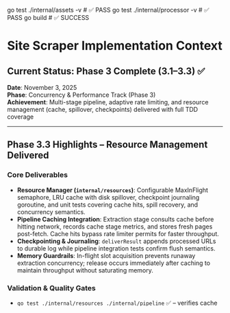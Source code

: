go test ./internal/assets -v # ✅ PASS
go test ./internal/processor -v # ✅ PASS
go build # ✅ SUCCESS

# Site Scraper Implementation Context

## Current Status: Phase 3 Complete (3.1–3.3) ✅

**Date**: November 3, 2025  
**Phase**: Concurrency & Performance Track (Phase 3)  
**Achievement**: Multi-stage pipeline, adaptive rate limiting, and resource management (cache, spillover, checkpoints) delivered with full TDD coverage

---

## Phase 3.3 Highlights – Resource Management Delivered

### Core Deliverables

- **Resource Manager (`internal/resources`)**: Configurable MaxInFlight semaphore, LRU cache with disk spillover, checkpoint journaling goroutine, and unit tests covering cache hits, spill recovery, and concurrency semantics.
- **Pipeline Caching Integration**: Extraction stage consults cache before hitting network, records cache stage metrics, and stores fresh pages post-fetch. Cache hits bypass rate limiter permits for faster throughput.
- **Checkpointing & Journaling**: `deliverResult` appends processed URLs to durable log while pipeline integration tests confirm flush semantics.
- **Memory Guardrails**: In-flight slot acquisition prevents runaway extraction concurrency; release occurs immediately after caching to maintain throughput without saturating memory.

### Validation & Quality Gates

- `go test ./internal/resources ./internal/pipeline` ✅ – verifies cache hits, spillover, checkpoint flush, and pipeline integration.
- `go test -race ./internal/resources ./internal/pipeline` ✅ – ensures concurrency safety across new manager and pipeline interactions.
- `go test ./...` ⚠️ – asset downloader tests still rely on HTTPBIN (legacy Phase 2 issue; documented follow-up). All other packages green.

### Key Insights

- Caching and checkpointing significantly reduce redundant extraction work during retries or duplicate URLs.
- Spillover format (`spill-*.spill.json`) provides deterministic artifacts for debugging and future resumption logic.
- Integrating resource manager early sets the stage for the upcoming engine facade to expose clean APIs for CLI/TUI layers.

---

## Phase 3.2 Highlights – Adaptive Rate Limiting Delivered

### Core Deliverables

- **Adaptive Limiter Engine** (`internal/ratelimit`)
  - Sharded domain registry with per-domain token buckets and AIMD tuning
  - Sliding error-rate windows and circuit breaker state machine
  - Retry-After compliance plus idle-domain eviction for bounded memory use
  - Snapshot API for future telemetry consumers
- **Pipeline Integration** (`internal/pipeline`)
  - Extraction workers acquire permits before HTTP fetches and submit feedback after completion
  - Retry logic upgraded to jittered exponential backoff with bounded attempts
  - Retry goroutines respect pipeline cancellation, preventing orphaned work during shutdown

### Validation & Quality Gates

- `go test ./...` ✅ – entire suite green post-integration
- `go test -race ./internal/ratelimit ./internal/pipeline` ✅ – concurrency-safe limiter & pipeline
- `go test -race ./...` ⚠️ – asset downloader tests timeout against external HTTPBIN (pre-existing issue, documented follow-up)
- `gofmt` + linting applied to new/modified Go files

### Key Learnings

- AIMD tuning combined with breaker state delivers fast recovery while avoiding oscillations
- Respecting `Retry-After` directives keeps us polite with servers issuing explicit slowdown instructions
- Coordinating retries inside the pipeline requires strict context checks to avoid zombie goroutines
- Eviction plus `Close()` hooks make deterministic tests feasible even with long-lived background loops

---

## Phase 3.1 Recap – Multi-Stage Pipeline Foundation ✅

- Channel-based discovery → extraction → processing → output pipeline fully implemented
- Per-stage worker pools, backpressure handling, and graceful shutdown via context cancellation
- Result aggregator guarantees deterministic completion and simplifies testing
- Extensive TDD suite (`internal/pipeline/pipeline_test.go`) covering metrics, backpressure, shutdown, and integration scenarios

---

## Earlier Foundations – Phase 2 Refactoring Snapshot ✅

- Asset management extracted to `internal/assets` with independent pipeline and tests
- Content processor modularised with advanced HTML cleaning, Markdown conversion, and metadata handling
- TDD workflow maintained 100% coverage across critical paths and enabled aggressive refactoring with confidence

---

## Open Items & Follow-Ups

1. **Race Detector Parity**: Address `internal/assets` reliance on external HTTPBIN to enable full `go test -race ./...` in CI.
2. **Limiter Telemetry**: Wire `Snapshot()` outputs into metrics/exporters for live visibility.
3. **Resource Management (Phase 3.3)**: Proceed with memory monitoring, caching, and spillover as outlined in the master plan.

---

## Reference Commands

```bash
# Core verification
go test ./...                                           # ✅
go test -race ./internal/ratelimit ./internal/pipeline # ✅
# Pending remediation due to network dependency
go test -race ./...                                    # ⚠️ (fails: asset downloader external call)
```

---

_Last Updated: November 3, 2025_  
_Next Focus: Phase 3.3 Resource Management & Monitoring_
